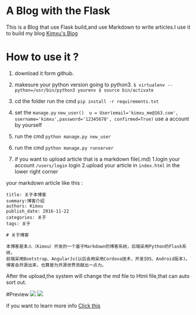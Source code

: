 # A Blog with the Flask
This is a Blog that use Flask build,and use Markdown to write articles.I use it to build my blog [Kimxu's Blog](https://kimxu.herokuapp.com/)


# How to use it ?

1. download it form github.
2. makesure your python version going to python3.
`$ virtualenv --python=/usr/bin/python3 yourenv $ source bin/activate` 

3. cd the folder run the cmd `pip install -r requirements.txt`
4. set the `manage.py` `new_user()  u = User(email='kimxu_me@163.com', username='kimxu',password='12345678', confirmed=True)`
use a account by yourself
5. run the cmd `python manage.py new_user`
6. run the cmd `python manage.py runserver`
7. if you want to upload article that is a markdown file(.md) 
    1.login your account  `/users/login` login
    2.upload your article in `index.html` in the lower right corner

your markdown article like this :

```
title: 关于本博客
summary:博客介绍 
authors: Kimxu
publish_date: 2016-11-22
categories: 关于
tags: 关于

# 关于博客

本博客是本人（Kimxu）开发的一个基于Markdown的博客系统，后端采用Python的Flask系统，
前端采用Bootstrap、AngularJs(以后会用采用Cordova技术，开发IOS、Android版本)。
博客会开源出来，也算是为开源世界贡献出一点力。
```

After the upload,the system will change the md file to Html file,that can auto sort out.


#Preview
![](http://ww3.sinaimg.cn/large/006y8mN6gw1fa4pyughw4j31kw0zkn68.jpg)
![](http://ww4.sinaimg.cn/large/006y8mN6gw1fa4q02jle9j30qq0z8grr.jpg)




if you want to learn more info [Click this](https://kimxu.herokuapp.com/posts/the_blog_guide/)





